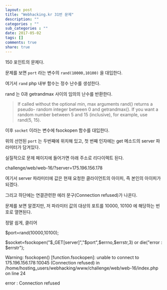 ```yaml
---
layout: post
title: "Webhacking.kr 31번 문제"
description: ""
categories : ""
sub_categories : ""
date: 2017-05-02
tags: []
comments: true
share: true
---
```


150 포인트의 문제다.

문제를 보면 `port` 라는 변수의 `rand(10000,10100)` 을 대입한다.

  

여기서 `rand` php 내부 함수는 정수 난수를 생성한다.

rand 는 0과 getrandmax 사이의 임의의 난수를 반환한다.

  

> If called without the optional min, max arguments rand() returns a pseudo-
random integer between 0 and getrandmax(). If you want a random number between
5 and 15 (inclusive), for example, use rand(5, 15).

  

이후 `socket` 이라는 변수에 fsockopen 함수를 대입한다.

위의 선언된 `port` 는 두번째에 위치해 있고, 첫 번째 인자에는 get 메소드의 server 파라미터가 담겨있다.

실질적으로 문제 페이지에 들어가면 아래 주소로 리다이렉트 된다.

  

challenge/web/web-16/?server=175.196.156.178

  

여기서 server 파라미터에 값은 현재 요청한 클라이언트의 아이피, 즉 본인의 아이피가 되겠다.

그리고 하단에는 연결관련한 에러 문구(Connection refused)가 나온다.

  

문제를 보면 알겠지만, 저 파라미터 값의 대상의 포트를 10000, 10100 에 해당하는 번호로 열면된다.

정말 쉽게, 클리어

  

$port=rand(10000,10100);

$socket=fsockopen("$_GET[server]","$port",$errno,$errstr,3) or die("error :
$errstr");

  

  

Warning: fsockopen() [function.fsockopen]: unable to connect to
175.196.156.178:10045 (Connection refused) in
/home/hosting_users/webhacking/www/challenge/web/web-16/index.php on line 24

error : Connection refused

  

